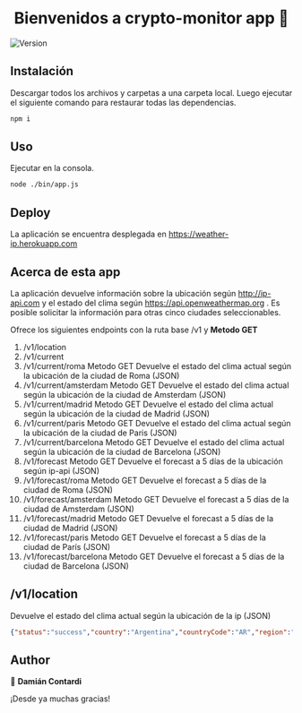 <h1 align="center">Bienvenidos a crypto-monitor app 👋</h1>
<p>
  <img alt="Version" src="https://img.shields.io/badge/version-0.1.0-blue.svg?cacheSeconds=2592000" />
</p>

## Instalación

Descargar todos los archivos y carpetas a una carpeta local. Luego ejecutar el siguiente comando para restaurar todas las dependencias.

```sh
npm i
```

## Uso

Ejecutar en la consola.

```sh
node ./bin/app.js
```
## Deploy

La aplicación se encuentra desplegada en https://weather-ip.herokuapp.com

## Acerca de esta app
La aplicación devuelve información sobre la ubicación según http://ip-api.com y el estado del clima según
https://api.openweathermap.org . Es posible solicitar la información para otras cinco ciudades seleccionables.

Ofrece los siguientes endpoints con la ruta base /v1 y <b>Metodo GET</b>

<ol>
  <li>/v1/location              </li>
  <li>/v1/current               </li>
  <li>/v1/current/roma          Metodo GET     Devuelve el estado del clima actual según la ubicación de la ciudad de Roma (JSON)</li>
  <li>/v1/current/amsterdam     Metodo GET     Devuelve el estado del clima actual según la ubicación de la ciudad de Amsterdam (JSON)</li>
  <li>/v1/current/madrid        Metodo GET     Devuelve el estado del clima actual según la ubicación de la ciudad de Madrid (JSON)</li>
  <li>/v1/current/paris         Metodo GET     Devuelve el estado del clima actual según la ubicación de la ciudad de Paris (JSON)</li>
  <li>/v1/current/barcelona     Metodo GET     Devuelve el estado del clima actual según la ubicación de la ciudad de Barcelona (JSON)</li>
  <li>/v1/forecast              Metodo GET     Devuelve el forecast a 5 días de la ubicación según ip-api (JSON)</li>
  <li>/v1/forecast/roma         Metodo GET     Devuelve el forecast a 5 días de la ciudad de Roma (JSON)</li>
  <li>/v1/forecast/amsterdam    Metodo GET     Devuelve el forecast a 5 días de la ciudad de Amsterdam (JSON)</li>
  <li>/v1/forecast/madrid       Metodo GET     Devuelve el forecast a 5 días de la ciudad de Madrid (JSON)</li>
  <li>/v1/forecast/paris        Metodo GET     Devuelve el forecast a 5 días de la ciudad de París (JSON)</li>
  <li>/v1/forecast/barcelona    Metodo GET     Devuelve el forecast a 5 días de la ciudad de Barcelona (JSON)</li> 
</ol>

## /v1/location
Devuelve el estado del clima actual según la ubicación de la ip (JSON)
```json
{"status":"success","country":"Argentina","countryCode":"AR","region":"B","regionName":"Buenos Aires","city":"Aldo Bonzi","zip":"1770","lat":-34.6926,"lon":-58.521,"timezone":"America/Argentina/Buenos_Aires","isp":"Telecentro S.A.","org":"Telecentro S.A. - Clientes Residenciales","as":"AS27747 Telecentro S.A.","query":"181.47.70.131"}
```


## Author

👤 **Damián Contardi**

¡Desde ya muchas gracias!

